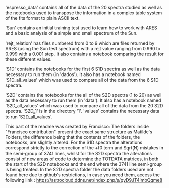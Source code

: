 'espresso_data' contains all of the data of the 20 spectra studied as well as the notebooks used to transpose the information in a complex table system of the fits format to plain ASCII text.

'Sun' contains an initial training test used to learn how to work with ARES and a basic analysis of a simple and small spectrum of the Sun.

'rejt_relation' has files numbered from 0 to 9 which are files returned by ARES (using the Sun test spectrum) with a rejt value ranging from 0.990 to 0.999 with a 0.001 step. It also contains a notebook
comparing the result for these different values.

'S1D' contains the notebooks for the first 6 S1D spectra as well as the data necessary to run them (in 'dados'). It also has a notebook named 'S1D_all_values' which was used to compare all of the data from the 
6 S1D spectra.

'S2D' contains the notebooks for the all of the S2D spectra (1 to 20) as well as the data necessary to run them (in 'data'). It also has a notebook named 'S2D_all_values' which was used to compare all of 
the data from the 20 S2D spectra. 'S2D_1' is in the directory '1'. 'values' contains the necessary data to run 'S2D_all_values'.


This part of the readme was created by Francisco:
The folders inside "Francisco contribution" present the exact same structure as Matilde's Folders, the difference being that the contents of the folders, the notebooks, are slightly altered. For the S1D spectra the alterations correspond strictly to the correction of the +f0 term and Sqrt(N) mistakes in the semi-group of 3741 lines, whilst
for the S2D spectra the alterations consist of new areas of code to determine the TOTDATA matrices, in both the start of the S2D notebooks and the end where the
3741 line semi-group is being treated. In the S2D spectra folder the data folders used are not found here due to github's restrictions, in case you need them,
access the following link : https://astrocloud.ddns.net/index.php/s/qyD9JT4imbQqme8

